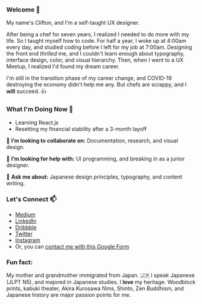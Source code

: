 ### Welcome 🙏

<!--
**Clifton893/Clifton893** is a ✨ _special_ ✨ repository because its `README.md` (this file) appears on your GitHub profile.

Here are some ideas to get you started:

- 🔭 I’m currently working on ...
- 🌱 I’m currently learning ...
- 👯 I’m looking to collaborate on ...
- 🤔 I’m looking for help with ...
- 💬 Ask me about ...
- 📫 How to reach me: ...
- 😄 Pronouns: ...
- ⚡ Fun fact: ...
-->

My name's Clifton, and I'm a self-taught UX designer. 

After being a chef for seven years, I realized I needed to do more with my life. So I taught myself how to code. For half a year, I woke up at 4:00am every day, and studied coding before I left for my job at 7:00am. Designing the front end *thrilled* me, and I couldn't learn enough about typography, interface design, color, and visual hierarchy. Then, when I went to a UX Meetup, I realized I'd found my dream career. 

I'm still in the transition phase of my career change, and COVID-19 destroying the economy didn't help me any. But chefs are scrappy, and I **will** succeed. 👍

### What I'm Doing Now 🌱
- Learning React.js
- Resetting my financial stability after a 3-month layoff

👯 **I’m looking to collaborate on:** Documentation, research, and visual design.

🤔 **I’m looking for help with:** UI programming, and breaking in as a junior designer.

💬 **Ask me about:** Japanese design principles, typography, and content writing.


### Let's Connect 📫
- [Medium](https://medium.com/@Clifton893)
- [LinkedIn](https://www.linkedin.com/in/cliftonlongjr/)
- [Dribbble](https://dribbble.com/Clifton893)
- [Twitter](https://twitter.com/Clifton893)
- [Instagram](https://www.instagram.com/cliftonlongjr/)
- Or, you can [contact me with this Google Form](https://forms.gle/6yGdVS7m45tavry59)

### Fun fact:
My mother and grandmother immigrated from Japan. 🇯🇵 I speak Japanese (JLPT N5), and majored in Japanese studies. I **love** my heritage. Woodblock prints, kabuki theater, Akira Kurosawa films, Shinto, Zen Buddhism, and Japanese history are major passion points for me.
